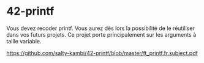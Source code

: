 # 42-printf

Vous devez recoder printf. Vous aurez dès lors la possibilité de le réutiliser dans vos futurs projets. Ce projet porte principalement sur les arguments à taille variable.

https://github.com/salty-kambi/42-printf/blob/master/ft_printf.fr.subject.pdf

